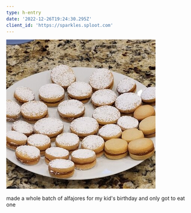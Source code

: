 ```yaml
---
type: h-entry
date: '2022-12-26T19:24:30.295Z'
client_id: 'https://sparkles.sploot.com'
---
```

![alfajores](/uploads/1672082589_image-only_zici.jpeg)

made a whole batch of alfajores for my kid's birthday and only got to eat one
